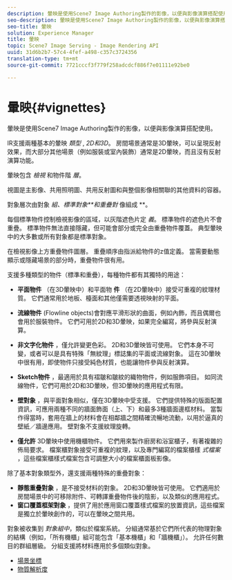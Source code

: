 ```yaml
---
description: 暈映是使用Scene7 Image Authoring製作的影像，以便與影像演算搭配使用。
seo-description: 暈映是使用Scene7 Image Authoring製作的影像，以便與影像演算搭配使用。
seo-title: 暈映
solution: Experience Manager
title: 暈映
topic: Scene7 Image Serving - Image Rendering API
uuid: 31d6b2b7-57c4-4fef-a498-c357c3724356
translation-type: tm+mt
source-git-commit: 7721cccf3f779f258adcdcf886f7e01111e92be0

---
```



# 暈映{#vignettes}

暈映是使用Scene7 Image Authoring製作的影像，以便與影像演算搭配使用。

IR支援兩種基本的暈映 *類型* , *2D和3D*。 房間場景通常是3D暈映，可以呈現反射效果，而大部分其他場景（例如服裝或室內裝飾）通常是2D暈映，而且沒有反射演算功能。

暈映包含 *檢視* 和物件階 *層*。

視圖是主影像、共用照明圖、共用反射圖和與整個影像相關聯的其他資料的容器。

對象層次由對象 *組、標準對象**和重疊對* 像組成 **。

每個標準物件控制檢視影像的區域，以灰階遮色片定 *義*。 標準物件的遮色片不會重疊。 標準物件無法直接隱藏，但可能會部分或完全由重疊物件覆蓋。 典型暈映中的大多數或所有對象都是標準對象。

在檢視影像上方重疊物件圖層。 重疊順序由指派給物件的z值定義。 當需要動態顯示或隱藏場景的部分時，重疊物件很有用。

支援多種類型的物件（標準和重疊），每種物件都有其獨特的用途：

* **平面物件** （在3D暈映中）和平面物 **件** （在2D暈映中）接受可重複的紋理材質。 它們通常用於地板、檯面和其他僅需要透視映射的平面。

* **流線物件** (Flowline objects)會對應平滑形狀的曲面，例如內飾，而且偶爾也會用於服裝物件。 它們可用於2D和3D暈映，如果完全編寫，將參與反射演算。
* **非文字化物件** ，僅允許變更色彩。 2D和3D暈映皆可使用。 它們本身不可變，或者可以是具有特殊「無紋理」標誌集的平面或流線對象。 這在3D暈映中很有用，即使物件只接受純色材質，也能讓物件參與反射演算。
* **Sketch物件** ，最適用於具有褶皺和皺紋的織物物件，例如服飾項目。 如同流線物件，它們可用於2D和3D暈映，但3D暈映的應用程式有限。
* **壁對象** ，與平面對象相似，僅在3D暈映中受支援。 它們提供特殊的版面配置資訊，可應用兩種不同的牆面飾面（上、下）和最多3種牆面邊框材料。 當製作得當時，套用在牆上的材料會在相鄰牆之間精確流暢地流動，以用於逼真的壁紙／牆邊應用。 壁對象不支援紋理旋轉。
* **僅允許** 3D暈映中使用機櫃物件。 它們用來製作廚房和浴室櫃子，有著複雜的佈局要求。 檔案櫃對象接受可重複的紋理，以及專門編寫的檔案櫃樣 *式檔案* ，這些檔案櫃樣式檔案包含可調整大小的檔案櫃面板影像。

除了基本對象類型外，還支援兩種特殊的重疊對象：

* **靜態重疊對象** ，是不接受材料的對象。 2D和3D暈映皆可使用。 它們適用於房間場景中的可移除附件、可轉譯重疊物件後的陰影，以及類似的應用程式。
* **窗口覆蓋框架對象** ，提供了用於應用窗口覆蓋樣式檔案的放置資訊，這些檔案是獨立於暈映創作的，可以在暈映之間共用。

對象被收集到 *對象組中*，類似於檔案系統。 分組通常基於它們所代表的物理對象的結構（例如，「所有機櫃」組可能包含「基本機櫃」和「牆機櫃」）。 允許任何數目的群組層級。 分組支援將材料應用於多個類似對象。

* [場景坐標](c-ir-scene-coordinates.md)
* [物質解析度](c-ir-material-resolution.md)
